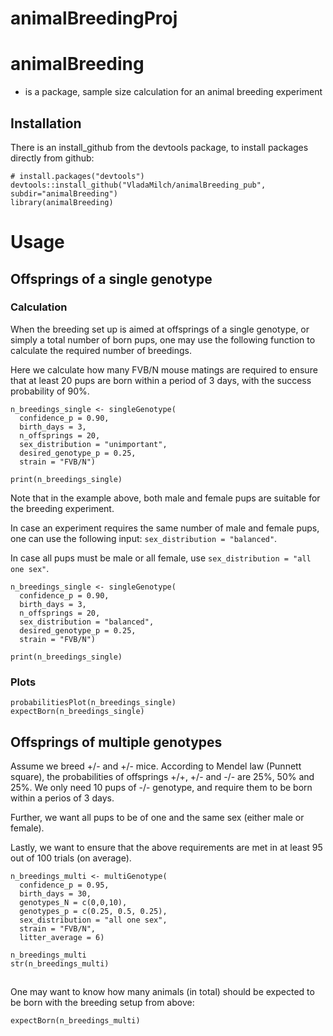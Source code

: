 # animalBreedingProj

# animalBreeding 

- is a package, sample size calculation for an animal breeding experiment


## Installation 

There is an install_github from the devtools package, to install packages directly from github:

```{r}
# install.packages("devtools")
devtools::install_github("VladaMilch/animalBreeding_pub", subdir="animalBreeding")
library(animalBreeding)
```

# Usage

## Offsprings of a single genotype

### Calculation

When the breeding set up is aimed at offsprings of a single genotype, 
or simply a total number of born pups, one may use the following function to 
calculate the required number of breedings. 

Here we calculate how many FVB/N mouse matings are required to ensure that 
at least 20 pups are born within a period of 3 days, 
with the success probability of 90%. 



```{r single genotype simple}
n_breedings_single <- singleGenotype(
  confidence_p = 0.90,
  birth_days = 3,
  n_offsprings = 20, 
  sex_distribution = "unimportant",
  desired_genotype_p = 0.25,
  strain = "FVB/N")

print(n_breedings_single)
```

Note that in the example above, both male and female pups are suitable for the 
breeding experiment. 


In case an experiment requires the same number of male and female pups, 
one can use the following input:
`sex_distribution = "balanced"`. 

In case all pups must be male or all female, 
use `sex_distribution = "all one sex"`.

```{r single balanced}
n_breedings_single <- singleGenotype(
  confidence_p = 0.90,
  birth_days = 3,
  n_offsprings = 20, 
  sex_distribution = "balanced",
  desired_genotype_p = 0.25,
  strain = "FVB/N")

print(n_breedings_single)
```


### Plots

```{r}
probabilitiesPlot(n_breedings_single)
expectBorn(n_breedings_single)
```


## Offsprings of multiple genotypes

Assume we breed +/- and +/- mice. According to Mendel law (Punnett square), 
the probabilities of offsprings +/+, +/- and -/- are 25%, 50% and 25%. 
We only need 10 pups of -/- genotype, 
and require them to be born within a perios of 3 days. 

Further, we want all pups to be of one and the same sex (either male or female).

Lastly, we want to ensure that the above requirements are met in at least 95 
out of 100 trials (on average).


```{r multi genotype simple}
n_breedings_multi <- multiGenotype(
  confidence_p = 0.95, 
  birth_days = 30, 
  genotypes_N = c(0,0,10), 
  genotypes_p = c(0.25, 0.5, 0.25),
  sex_distribution = "all one sex", 
  strain = "FVB/N",
  litter_average = 6)

n_breedings_multi
str(n_breedings_multi)
```


##

One may want to know how many animals (in total) should be expected to be born with the breeding setup from above:
```{r expect born simple}
expectBorn(n_breedings_multi)
```


